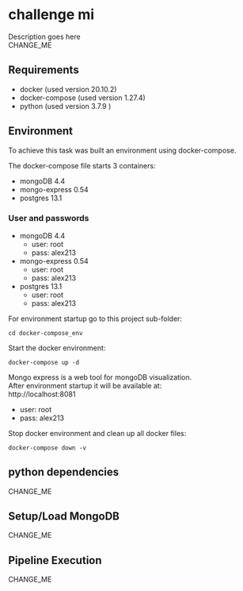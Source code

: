 # challenge mi

Description goes here  
CHANGE_ME

## Requirements

- docker (used version 20.10.2)
- docker-compose (used version 1.27.4)
- python (used version 3.7.9 )

## Environment

To achieve this task was built an environment using docker-compose.  

The docker-compose file starts 3 containers:
- mongoDB 4.4
- mongo-express 0.54
- postgres 13.1

### User and passwords
- mongoDB 4.4
  - user: root
  - pass: alex213 
- mongo-express 0.54
  - user: root
  - pass: alex213 
- postgres 13.1
  - user: root
  - pass: alex213 

For environment startup go to this project sub-folder:
```shell
cd docker-compose_env
```

Start the docker environment:
```shell
docker-compose up -d
```

Mongo express is a web tool for mongoDB visualization.  
After environment startup it will be available at:  
http://localhost:8081
  - user: root
  - pass: alex213 

Stop docker environment and clean up all docker files:
```shell
docker-compose down -v
```

## python dependencies

CHANGE_ME

## Setup/Load MongoDB

CHANGE_ME

## Pipeline Execution

CHANGE_ME
